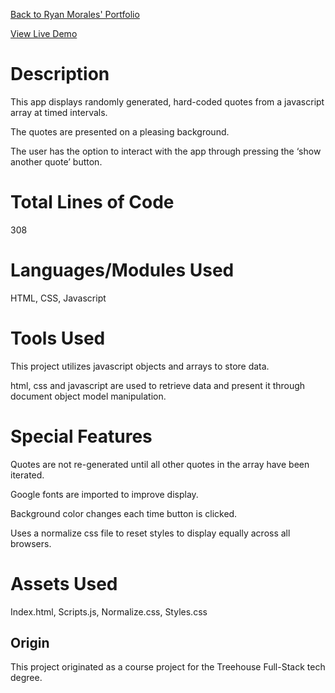 [Back to Ryan Morales' Portfolio](https://rmaz-portfolio.herokuapp.com/ "Ryan Morales' Portfolio")

[View Live Demo](https://ryanmoralesaz.github.io/quote_generator/ "Live Demo")

# Description
This app displays randomly generated, hard-coded quotes from a javascript array at timed intervals. 

The quotes are presented on a pleasing background. 

The user has the option to interact with the app through pressing the ‘show another quote’ button.

# Total Lines of Code
308

# Languages/Modules Used
HTML, CSS, Javascript

# Tools Used
This project utilizes javascript objects and arrays to store data. 

html, css and javascript are used to retrieve data and present it
through document object model manipulation.

# Special Features
Quotes are not re-generated until all other quotes in the array have been iterated.

Google fonts are imported to improve display.

Background color changes each time button is clicked.

Uses a normalize css file to reset styles to display equally across all browsers.

# Assets Used
Index.html,
Scripts.js,
Normalize.css,
Styles.css

## Origin
This project originated as a course project for the Treehouse Full-Stack tech degree.


